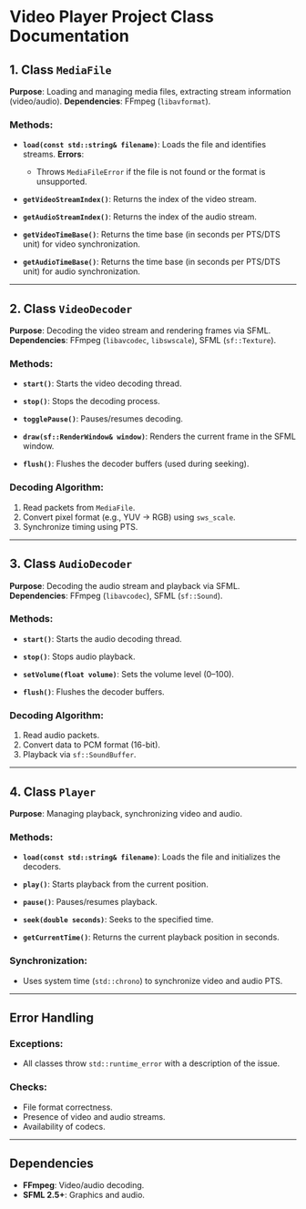 # Video Player Project Class Documentation

## 1. Class `MediaFile`
**Purpose**: Loading and managing media files, extracting stream information (video/audio).
**Dependencies**: FFmpeg (`libavformat`).

### Methods:
- **`load(const std::string& filename)`**:
  Loads the file and identifies streams.
  **Errors**:
  - Throws `MediaFileError` if the file is not found or the format is unsupported.

- **`getVideoStreamIndex()`**:
  Returns the index of the video stream.

- **`getAudioStreamIndex()`**:
  Returns the index of the audio stream.

- **`getVideoTimeBase()`**:
  Returns the time base (in seconds per PTS/DTS unit) for video synchronization.

- **`getAudioTimeBase()`**:
  Returns the time base (in seconds per PTS/DTS unit) for audio synchronization.

---

## 2. Class `VideoDecoder`
**Purpose**: Decoding the video stream and rendering frames via SFML.
**Dependencies**: FFmpeg (`libavcodec`, `libswscale`), SFML (`sf::Texture`).

### Methods:
- **`start()`**:
  Starts the video decoding thread.

- **`stop()`**:
  Stops the decoding process.

- **`togglePause()`**:
  Pauses/resumes decoding.

- **`draw(sf::RenderWindow& window)`**:
  Renders the current frame in the SFML window.

- **`flush()`**:
  Flushes the decoder buffers (used during seeking).

### Decoding Algorithm:
1. Read packets from `MediaFile`.
2. Convert pixel format (e.g., YUV -> RGB) using `sws_scale`.
3. Synchronize timing using PTS.

---

## 3. Class `AudioDecoder`
**Purpose**: Decoding the audio stream and playback via SFML.
**Dependencies**: FFmpeg (`libavcodec`), SFML (`sf::Sound`).

### Methods:
- **`start()`**:
  Starts the audio decoding thread.

- **`stop()`**:
  Stops audio playback.

- **`setVolume(float volume)`**:
  Sets the volume level (0–100).

- **`flush()`**:
  Flushes the decoder buffers.

### Decoding Algorithm:
1. Read audio packets.
2. Convert data to PCM format (16-bit).
3. Playback via `sf::SoundBuffer`.

---

## 4. Class `Player`
**Purpose**: Managing playback, synchronizing video and audio.

### Methods:
- **`load(const std::string& filename)`**:
  Loads the file and initializes the decoders.

- **`play()`**:
  Starts playback from the current position.

- **`pause()`**:
  Pauses/resumes playback.

- **`seek(double seconds)`**:
  Seeks to the specified time.

- **`getCurrentTime()`**:
  Returns the current playback position in seconds.

### Synchronization:
- Uses system time (`std::chrono`) to synchronize video and audio PTS.

---

## Error Handling
### Exceptions:
- All classes throw `std::runtime_error` with a description of the issue.

### Checks:
- File format correctness.
- Presence of video and audio streams.
- Availability of codecs.

---

## Dependencies
- **FFmpeg**: Video/audio decoding.
- **SFML 2.5+**: Graphics and audio.
